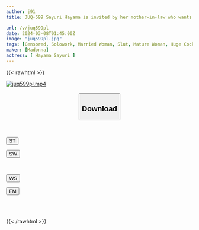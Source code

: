 ```yaml
---
author: j91
title: JUQ-599 Sayuri Hayama is invited by her mother-in-law who wants her son-in-law's big dick all the time.

url: /v/juq599pl
date: 2024-03-08T01:45:00Z
image: "juq599pl.jpg"
tags: [Censored, Solowork, Married Woman, Slut, Mature Woman, Huge Cock, Sweat	]
maker: [Madonna]
actress: [ Hayama Sayuri ]
---
```



{{< rawhtml >}}

<div class="video" data-videoid="ab3zaj1lKGsx8YD">
    <a href="javascript:;">
        <img src="/v/juq599pl/juq599pl.jpg" width="WIDTH" height="HEIGHT" alt="juq599pl.mp4" loading="lazy">
    </a>
</div>

<script type="text/javascript" src="https://j91.asia/asset/on-demand-st.js"></script>

<br>
  <link rel="stylesheet" href="https://j91.asia/asset/bs5.css">
  
  <center>
  <button class="btn btn-primary" type="button" data-bs-toggle="collapse" data-bs-target=".multi-collapse" aria-expanded="false" aria-controls="multiCollapseExample1 multiCollapseExample2"><h2>Download</h2></button></center>
</p>
<div class="row">
  <div class="col">
    <div class="collapse multi-collapse" id="multiCollapseExample1">
      <div class="card card-body">
	      	      <br>
<div class="buttons">  
<p><a href="https://streamtape.to/v/ab3zaj1lKGsx8YD" target="_blank"><button class="btn-hover color-3"><i class="fa fa-download"></i> ST</button></a></p>
<p><a href="https://cdnwish.com/7f4f0oyy9wea" target="_blank"><button class="btn-hover color-2"><i class="fa fa-download"></i> SW</button></a></p></div>
    </div>
  </div>
</div>
  <div class="col">
    <div class="collapse multi-collapse" id="multiCollapseExample2">
      <div class="card card-body">
	      <br>
<div class="buttons">
<p><a href="https://wolfstream.tv/cqhc7n1qdu47"><button class="btn-hover color-9"><i class="fa fa-download"></i> WS</button></a></p>
<p><a href="https://filemoon.sx/d/yrc3ob29plvy"><button class="btn-hover color-8"><i class="fa fa-download"></i> FM</button></a></p></div>
<br><br>
      </div>
    </div>
  </div>
</div>

{{< /rawhtml >}}
